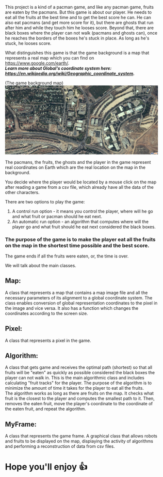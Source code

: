 
This project is a kind of a pacman game, and like any pacman game, fruits are eaten by the pacmans. But this game is about our player. He needs to eat all the fruits at the best time and to get the best score he can. He can also eat pacmans (and get more score for it), but there are ghosts that run after him and while they touch him he looses score. Beyond that, there are black boxes where the player can not walk (pacmans and ghosts can), once he reaches the borders of the boxes he's stuck in place. As long as he's stuck, he looses score.

What distinguishes this game is that the game background is a map that represents a real map which you can find on https://www.google.com/earth/. \
***Learn more about Global's coordinate system here: https://en.wikipedia.org/wiki/Geographic_coordinate_system.***

(The game background map)
![alt text](https://github.com/maayanbuzaglo/OopNavigtion/blob/master/pictures/Ariel1.png)

The pacmans, the fruits, the ghosts and the player in the game represent real coordinates on Earth which are the real location on the map in the background.

You decide where the player would be located by a mouse click on the map after reading a game from a csv file, which already have all the data of the other characters.

There are two options to play the game:
1. A control run option - it means you control the player, where will he go and what fruit or pacman should he eat next.
2. An automatic run option - an algorithm that computes where will the player go and what fruit should he eat next considered the black boxes.

### The purpose of the game is to make the player eat all the fruits on the map in the shortest time possible and the best score.

The game ends if all the fruits were eaten, or, the time is over.

We will talk about the main classes.
## Map:
A class that represents a map that contains a map image file and all the necessary parameters of its alignment to a global coordinate system. The class enables conversion of global representation coordinates to the pixel in the image and vice versa. It also has a function which changes the coordinates according to the screen size.

## Pixel:
A class that represents a pixel in the game.

## Algorithm:
A class that gets game and receives the optimal path (shortest) so that all fruits will be "eaten" as quickly as possible considered the black boxes the player can not walk in. This is the main algorithmic class and includes calculating "fruit tracks" for the player. The purpose of the algorithm is to minimize the amount of time it takes for the player to eat all the fruits.\
The algorithm works as long as there are fruits on the map. It checks what fruit is the closest to the player and computes the smallest path to it. Then, removes the eaten fruit, move the player's coordinate to the coordinate of the eaten fruit, and repeat the algorithm.

## MyFrame:
A class that represents the game frame.
A graphical class that allows robots and fruits to be displayed on the map, displaying the activity of algorithms and performing a reconstruction of data from csv files.




# Hope you'll enjoy :+1:
